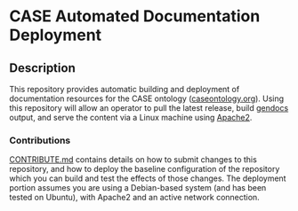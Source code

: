 # CASE Automated Documentation Deployment


## Description

This repository provides automatic building and deployment of documentation resources
for the CASE ontology ([caseontology.org](https://caseontology.org)). Using this repository will allow an operator to pull the latest release, build [gendocs](https://github.com/lambdamusic/Ontospy) output, and serve the content via a Linux machine using [Apache2](https://httpd.apache.org). 


### Contributions

[CONTRIBUTE.md](CONTRIBUTE.md) contains details on how to submit changes to this repository, and how to deploy the baseline configuration of the repository which you can build and test the effects of those changes. The deployment portion assumes you are using a Debian-based system (and has been tested on Ubuntu), with Apache2 and an active network connection.
